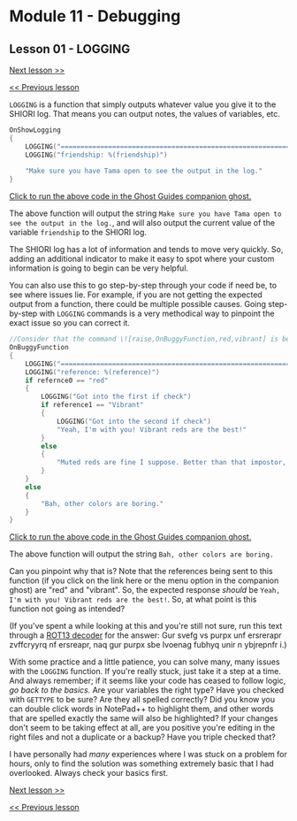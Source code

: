 # Module 11 - Debugging

## Lesson 01 - LOGGING

[Next lesson >>](../module_11_debugging/02_dissecting_error_messages.md)

[<< Previous lesson](../module_11_debugging/00_peeking_behind_the_curtain.md)

`LOGGING` is a function that simply outputs whatever value you give it to the SHIORI log. That means you can output notes, the values of variables, etc.

```c
OnShowLogging
{
	LOGGING("====================================================================") //This one is just to make it easier to spot your LOGGING output in the SHIORI log
	LOGGING("friendship: %(friendship)")
	
	"Make sure you have Tama open to see the output in the log."
}
```

[Click to run the above code in the Ghost Guides companion ghost.](https://zichqec.github.io/s-the-skeleton/jump.html?url=x-ukagaka-link%3Atype%3Devent%26ghost%3DGhost%20Guides%26info%3DOnExample.M11.L1.ShowLogging)

The above function will output the string `Make sure you have Tama open to see the output in the log.`, and will also output the current value of the variable `friendship` to the SHIORI log.

The SHIORI log has a lot of information and tends to move very quickly. So, adding an additional indicator to make it easy to spot where your custom information is going to begin can be very helpful.

You can also use this to go step-by-step through your code if need be, to see where issues lie. For example, if you are not getting the expected output from a function, there could be multiple possible causes. Going step-by-step with `LOGGING` commands is a very methodical way to pinpoint the exact issue so you can correct it.

```c
//Consider that the command \![raise,OnBuggyFunction,red,vibrant] is being used to call this function
OnBuggyFunction
{
	LOGGING("====================================================================")
	LOGGING("reference: %(reference)")
	if refernce0 == "red"
	{
		LOGGING("Got into the first if check")
		if reference1 == "Vibrant"
		{
			LOGGING("Got into the second if check")
			"Yeah, I'm with you! Vibrant reds are the best!"
		}
		else
		{
			"Muted reds are fine I suppose. Better than that impostor, magenta."
		}
	}
	else
	{
		"Bah, other colors are boring."
	}
}
```

[Click to run the above code in the Ghost Guides companion ghost.](https://zichqec.github.io/s-the-skeleton/jump.html?url=x-ukagaka-link%3Atype%3Devent%26ghost%3DGhost%20Guides%26info%3DOnExample.M11.L1.BuggyFunction%3Ared%3Avibrant)

The above function will output the string `Bah, other colors are boring.`

Can you pinpoint why that is? Note that the references being sent to this function (if you click on the link here or the menu option in the companion ghost) are "red" and "vibrant". So, the expected response *should* be `Yeah, I'm with you! Vibrant reds are the best!`. So, at what point is this function not going as intended?

(If you've spent a while looking at this and you're still not sure, run this text through a [ROT13 decoder](https://www.boxentriq.com/code-breaking/rot13) for the answer: Gur svefg vs purpx unf ersrerapr zvffcryyrq nf ersreapr, naq gur purpx sbe Ivoenag fubhyq unir n ybjrepnfr i.)

With some practice and a little patience, you can solve many, many issues with the `LOGGING` function. If you're really stuck, just take it a step at a time. And always remember; if it seems like your code has ceased to follow logic, *go back to the basics.* Are your variables the right type? Have you checked with `GETTYPE` to be sure? Are they all spelled correctly? Did you know you can double click words in NotePad++ to highlight them, and other words that are spelled exactly the same will also be highlighted? If your changes don't seem to be taking effect at all, are you positive you're editing in the right files and not a duplicate or a backup? Have you triple checked that?

I have personally had *many* experiences where I was stuck on a problem for hours, only to find the solution was something extremely basic that I had overlooked. Always check your basics first.

[Next lesson >>](../module_11_debugging/02_dissecting_error_messages.md)

[<< Previous lesson](../module_11_debugging/00_peeking_behind_the_curtain.md)
